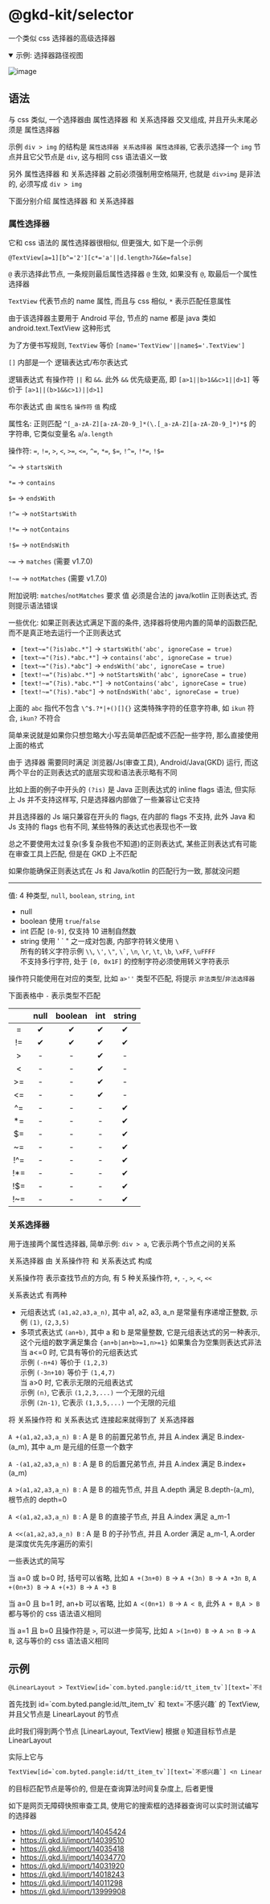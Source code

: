 # @gkd-kit/selector

一个类似 css 选择器的高级选择器

<details open>
  <summary>示例: 选择器路径视图</summary>

![image](https://github.com/gkd-kit/inspect/assets/38517192/27d0656a-2239-426c-930c-749ffb9f189b)

</details>

## 语法

与 css 类似, 一个选择器由 属性选择器 和 关系选择器 交叉组成, 并且开头末尾必须是 属性选择器

示例 `div > img` 的结构是 `属性选择器 关系选择器 属性选择器`, 它表示选择一个 `img` 节点并且它父节点是 `div`, 这与相同 css 语法语义一致

另外 属性选择器 和 关系选择器 之前必须强制用空格隔开, 也就是 `div>img` 是非法的, 必须写成 `div > img`

下面分别介绍 属性选择器 和 关系选择器

### 属性选择器

它和 css 语法的 属性选择器很相似, 但更强大, 如下是一个示例

`@TextView[a=1][b^='2'][c*='a'||d.length>7&&e=false]`

`@` 表示选择此节点, 一条规则最后属性选择器 `@` 生效, 如果没有 `@`, 取最后一个属性选择器

`TextView` 代表节点的 name 属性, 而且与 css 相似, `*` 表示匹配任意属性

由于该选择器主要用于 Android 平台, 节点的 name 都是 java 类如 android.text.TextView 这种形式

为了方便书写规则, `TextView` 等价 `[name='TextView'||name$='.TextView']`

`[]` 内部是一个 逻辑表达式/布尔表达式

逻辑表达式 有操作符 `||` 和 `&&`. 此外 `&&` 优先级更高, 即 `[a>1||b>1&&c>1||d>1]` 等价于 `[a>1||(b>1&&c>1)||d>1]`

布尔表达式 由 `属性名` `操作符` `值` 构成

属性名: 正则匹配 `^[_a-zA-Z][a-zA-Z0-9_]*(\.[_a-zA-Z][a-zA-Z0-9_]*)*$` 的字符串, 它类似变量名 `a`/`a.length`

操作符: `=`, `!=`, `>`, `<`, `>=`, `<=`, `^=`, `*=`, `$=`, `!^=`, `!*=`, `!$=`

`^=` -> `startsWith`

`*=` -> `contains`

`$=` -> `endsWith`

`!^=` -> `notStartsWith`

`!*=` -> `notContains`

`!$=` -> `notEndsWith`

`~=` -> `matches` (需要 v1.7.0)

`!~=` -> `notMatches` (需要 v1.7.0)

附加说明: `matches`/`notMatches` 要求 值 必须是合法的 java/kotlin 正则表达式, 否则提示语法错误

一些优化: 如果正则表达式满足下面的条件, 选择器将使用内置的简单的函数匹配, 而不是真正地去运行一个正则表达式

- `[text~="(?is)abc.*"]` -> `startsWith('abc', ignoreCase = true)`
- `[text~="(?is).*abc.*"]` -> `contains('abc', ignoreCase = true)`
- `[text~="(?is).*abc"]` -> `endsWith('abc', ignoreCase = true)`
- `[text!~="(?is)abc.*"]` -> `notStartsWith('abc', ignoreCase = true)`
- `[text!~="(?is).*abc.*"]` -> `notContains('abc', ignoreCase = true)`
- `[text!~="(?is).*abc"]` -> `notEndsWith('abc', ignoreCase = true)`

上面的 `abc` 指代不包含 `\^$.?*|+()[]{}` 这类特殊字符的任意字符串, 如 `ikun` 符合, `ikun?` 不符合

简单来说就是如果你只想忽略大小写去简单匹配或不匹配一些字符, 那么直接使用上面的格式

由于 选择器 需要同时满足 浏览器/Js(审查工具), Android/Java(GKD) 运行, 而这两个平台的正则表达式的底层实现和语法表示略有不同

比如上面的例子中开头的 `(?is)` 是 Java 正则表达式的 inline flags 语法, 但实际上 Js 并不支持这样写, 只是选择器内部做了一些兼容让它支持

并且选择器的 Js 端只兼容在开头的 flags, 在内部的 flags 不支持, 此外 Java 和 Js 支持的 flags 也有不同, 某些特殊的表达式也表现也不一致

总之不要使用太过复杂(多复杂我也不知道)的正则表达式, 某些正则表达式有可能在审查工具上匹配, 但是在 GKD 上不匹配

如果你能确保正则表达式在 Js 和 Java/kotlin 的匹配行为一致, 那就没问题

---

值: 4 种类型, `null`, `boolean`, `string`, `int`

- null
- boolean 使用 `true`/`false`
- int 匹配 `[0-9]`, 仅支持 10 进制自然数
- string 使用 ' &#96; " 之一成对包裹, 内部字符转义使用 `\`\
    所有的转义字符示例 `\\`, `\'`, `\"`, `` \` ``, `\n`, `\r`, `\t`, `\b`, `\xFF`, `\uFFFF`\
    不支持多行字符, 处于 `[0, 0x1F]` 的控制字符必须使用转义字符表示

操作符只能使用在对应的类型, 比如 `a>''` 类型不匹配, 将提示 `非法类型`/`非法选择器`

下面表格中 `-` 表示类型不匹配

|      |   null   | boolean  |   int    |  string  |
| :--: | :------: | :------: | :------: | :------: |
|  =   | &#10004; | &#10004; | &#10004; | &#10004; |
|  !=  | &#10004; | &#10004; | &#10004; | &#10004; |
|  >   |    -     |    -     | &#10004; |    -     |
|  <   |    -     |    -     | &#10004; |    -     |
|  >=  |    -     |    -     | &#10004; |    -     |
|  <=  |    -     |    -     | &#10004; |    -     |
|  ^=  |    -     |    -     |    -     | &#10004; |
| \*=  |    -     |    -     |    -     | &#10004; |
|  $=  |    -     |    -     |    -     | &#10004; |
|  ~=  |    -     |    -     |    -     | &#10004; |
| !^=  |    -     |    -     |    -     | &#10004; |
| !\*= |    -     |    -     |    -     | &#10004; |
| !$=  |    -     |    -     |    -     | &#10004; |
| !~=  |    -     |    -     |    -     | &#10004; |

### 关系选择器

用于连接两个属性选择器, 简单示例: `div > a`, 它表示两个节点之间的关系

关系选择器 由 关系操作符 和 关系表达式 构成

关系操作符 表示查找节点的方向, 有 5 种关系操作符, `+`, `-`, `>`, `<`, `<<`

关系表达式 有两种

- 元组表达式 `(a1,a2,a3,a_n)`, 其中 a1, a2, a3, a_n 是常量有序递增正整数, 示例 `(1)`, `(2,3,5)`
- 多项式表达式 `(an+b)`, 其中 a 和 b 是常量整数, 它是元组表达式的另一种表示, 这个元组的数字满足集合 `{an+b|an+b>=1,n>=1}` 如果集合为空集则表达式非法\
  当 a<=0 时, 它具有等价的元组表达式\
  示例 `(-n+4)` 等价于 `(1,2,3)`\
  示例 `(-3n+10)` 等价于 `(1,4,7)`\
  当 a>0 时, 它表示无限的元组表达式\
  示例 `(n)`, 它表示 `(1,2,3,...)` 一个无限的元组\
  示例 `(2n-1)`, 它表示 `(1,3,5,...)` 一个无限的元组

将 关系操作符 和 关系表达式 连接起来就得到了 关系选择器

`A +(a1,a2,a3,a_n) B` : A 是 B 的前置兄弟节点, 并且 A.index 满足 B.index-(a_m), 其中 a_m 是元组的任意一个数字

`A -(a1,a2,a3,a_n) B` : A 是 B 的后置兄弟节点, 并且 A.index 满足 B.index+(a_m)

`A >(a1,a2,a3,a_n) B` : A 是 B 的祖先节点, 并且 A.depth 满足 B.depth-(a_m), 根节点的 depth=0

`A <(a1,a2,a3,a_n) B` : A 是 B 的直接子节点, 并且 A.index 满足 a_m-1

`A <<(a1,a2,a3,a_n) B` : A 是 B 的子孙节点, 并且 A.order 满足 a_m-1, A.order 是深度优先先序遍历的索引

一些表达式的简写

当 a=0 或 b=0 时, 括号可以省略, 比如 `A +(3n+0) B` -> `A +(3n) B` -> `A +3n B`, `A +(0n+3) B` -> `A +(+3) B` -> `A +3 B`

当 a=0 且 b=1 时, an+b 可以省略, 比如 `A <(0n+1) B` -> `A < B`, 此外 `A + B`,`A > B` 都与等价的 css 语法语义相同

当 a=1 且 b=0 且操作符是 `>`, 可以进一步简写, 比如 `A >(1n+0) B` -> `A >n B` -> `A B`, 这与等价的 css 语法语义相同

## 示例

```txt
@LinearLayout > TextView[id=`com.byted.pangle:id/tt_item_tv`][text=`不感兴趣`]
```

首先找到 id=&#96;com.byted.pangle:id/tt_item_tv&#96; 和 text=&#96;不感兴趣&#96; 的 TextView, 并且父节点是 LinearLayout 的节点

此时我们得到两个节点 [LinearLayout, TextView] 根据 `@` 知道目标节点是 LinearLayout

实际上它与

```txt
TextView[id=`com.byted.pangle:id/tt_item_tv`][text=`不感兴趣`] <n LinearLayout
```

的目标匹配节点是等价的, 但是在查询算法时间复杂度上, 后者更慢

如下是网页无障碍快照审查工具, 使用它的搜索框的选择器查询可以实时测试编写的选择器

- <https://i.gkd.li/import/14045424>
- <https://i.gkd.li/import/14039510>
- <https://i.gkd.li/import/14035418>
- <https://i.gkd.li/import/14034770>
- <https://i.gkd.li/import/14031920>
- <https://i.gkd.li/import/14018243>
- <https://i.gkd.li/import/14011298>
- <https://i.gkd.li/import/13999908>
